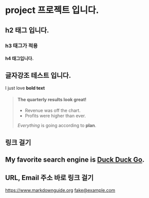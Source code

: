 # project 프로젝트 입니다.

## h2 태그 입니다.

### h3 태그가 적용

#### h4 태그입니다.

## 글자강조 테스트 입니다.

I just love **bold text**

> #### The quarterly results look great!
>
> - Revenue was off the chart.
> - Profits were higher than ever.
>
>  *Everything* is going according to **plan**.


## 링크 걸기
My favorite search engine is [Duck Duck Go](https://duckduckgo.com "The best search engine for privacy").
----

## URL, Email 주소 바로 링크 걸기

<https://www.markdownguide.org>
<fake@example.com>
